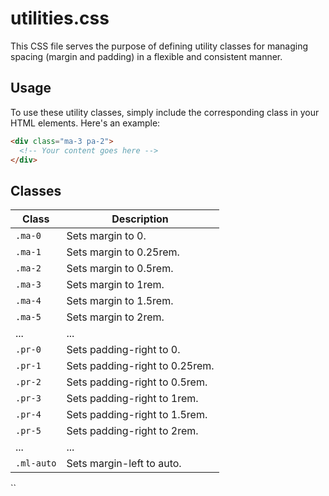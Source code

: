 # utilities.css

This CSS file serves the purpose of defining utility classes for managing spacing (margin and padding) in a flexible and consistent manner.

## Usage

To use these utility classes, simply include the corresponding class in your HTML elements. Here's an example:

```html
<div class="ma-3 pa-2">
  <!-- Your content goes here -->
</div>
```

## Classes

| Class   | Description                   |
| ------- | ----------------------------- |
| `.ma-0` | Sets margin to 0.              |
| `.ma-1` | Sets margin to 0.25rem.        |
| `.ma-2` | Sets margin to 0.5rem.         |
| `.ma-3` | Sets margin to 1rem.           |
| `.ma-4` | Sets margin to 1.5rem.         |
| `.ma-5` | Sets margin to 2rem.           |
| ...     | ...                           |
| `.pr-0` | Sets padding-right to 0.       |
| `.pr-1` | Sets padding-right to 0.25rem. |
| `.pr-2` | Sets padding-right to 0.5rem.  |
| `.pr-3` | Sets padding-right to 1rem.    |
| `.pr-4` | Sets padding-right to 1.5rem.  |
| `.pr-5` | Sets padding-right to 2rem.    |
| ...     | ...                           |
| `.ml-auto` | Sets margin-left to auto. |
``